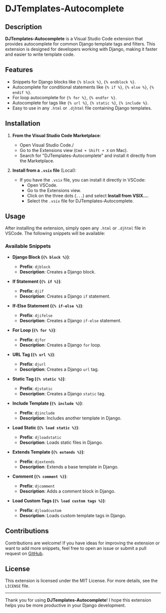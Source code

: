 # DJTemplates-Autocomplete

## Description

**DJTemplates-Autocomplete** is a Visual Studio Code extension that provides autocomplete for common Django template tags and filters. This extension is designed for developers working with Django, making it faster and easier to write template code.

## Features

- Snippets for Django blocks like `{% block %}`, `{% endblock %}`.
- Autocomplete for conditional statements like `{% if %}`, `{% else %}`, `{% endif %}`.
- For loop autocomplete for `{% for %}`, `{% endfor %}`.
- Autocomplete for tags like `{% url %}`, `{% static %}`, `{% include %}`.
- Easy to use in any `.html` or `.djhtml` file containing Django templates.

## Installation

1. **From the Visual Studio Code Marketplace**:
   - Open Visual Studio Code./
   - Go to the Extensions view (`Cmd + Shift + X` on Mac).
   - Search for "DJTemplates-Autocomplete" and install it directly from the Marketplace.

2. **Install from a `.vsix` file** (Local):
   - If you have the `.vsix` file, you can install it directly in VSCode:
     - Open VSCode.
     - Go to the Extensions view.
     - Click on the three dots (`...`) and select **Install from VSIX...**.
     - Select the `.vsix` file for DJTemplates-Autocomplete.

## Usage

After installing the extension, simply open any `.html` or `.djhtml` file in VSCode. The following snippets will be available:

### Available Snippets

- **Django Block (`{% block %}`)**:
  - **Prefix**: `djblock`
  - **Description**: Creates a Django block.
  
- **If Statement (`{% if %}`)**:
  - **Prefix**: `djif`
  - **Description**: Creates a Django `if` statement.
  
- **If-Else Statement (`{% if-else %}`)**:
  - **Prefix**: `djifelse`
  - **Description**: Creates a Django `if-else` statement.
  
- **For Loop (`{% for %}`)**:
  - **Prefix**: `djfor`
  - **Description**: Creates a Django `for` loop.
  
- **URL Tag (`{% url %}`)**:
  - **Prefix**: `djurl`
  - **Description**: Creates a Django `url` tag.
  
- **Static Tag (`{% static %}`)**:
  - **Prefix**: `djstatic`
  - **Description**: Creates a Django `static` tag.
  
- **Include Template (`{% include %}`)**:
  - **Prefix**: `djinclude`
  - **Description**: Includes another template in Django.

- **Load Static (`{% load static %}`)**:
  - **Prefix**: `djloadstatic`
  - **Description**: Loads static files in Django.

- **Extends Template (`{% extends %}`)**:
  - **Prefix**: `djextends`
  - **Description**: Extends a base template in Django.

- **Comment (`{% comment %}`)**:
  - **Prefix**: `djcomment`
  - **Description**: Adds a comment block in Django.

- **Load Custom Tags (`{% load custom tags %}`)**:
  - **Prefix**: `djloadcustom`
  - **Description**: Loads custom template tags in Django.

## Contributions

Contributions are welcome! If you have ideas for improving the extension or want to add more snippets, feel free to open an issue or submit a pull request on [GitHub](https://github.com/QuinteroDev/djtemplates-autocomplete).

## License

This extension is licensed under the MIT License. For more details, see the `LICENSE` file.

---

Thank you for using **DJTemplates-Autocomplete**! I hope this extension helps you be more productive in your Django development.